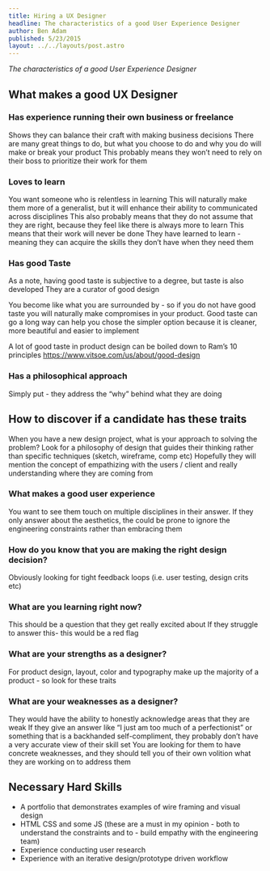 ```yaml
---
title: Hiring a UX Designer
headline: The characteristics of a good User Experience Designer
author: Ben Adam
published: 5/23/2015
layout: ../../layouts/post.astro
---
```


_The characteristics of a good User Experience Designer_

## What makes a good UX Designer

### Has experience running their own business or freelance

Shows they can balance their craft with making business decisions
There are many great things to do, but what you choose to do and why you do will make or break your product
This probably means they won’t need to rely on their boss to prioritize their work for them

### Loves to learn

You want someone who is relentless in learning
This will naturally make them more of a generalist, but it will enhance their ability to communicated across disciplines
This also probably means that they do not assume that they are right, because they feel like there is always more to learn
This means that their work will never be done
They have learned to learn - meaning they can acquire the skills they don’t have when they need them

### Has good Taste

As a note, having good taste is subjective to a degree, but taste is also developed
They are a curator of good design

You become like what you are surrounded by - so if you do not have good taste you will naturally make compromises in your product.
Good taste can go a long way
can help you chose the simpler option because it is cleaner, more beautiful and easier to implement

A lot of good taste in product design can be boiled down to Ram’s 10 principles
https://www.vitsoe.com/us/about/good-design

### Has a philosophical approach

Simply put - they address the “why” behind what they are doing

## How to discover if a candidate has these traits

When you have a new design project, what is your approach to solving the problem?
Look for a philosophy of design that guides their thinking rather than specific techniques (sketch, wireframe, comp etc)
Hopefully they will mention the concept of empathizing with the users / client and really understanding where they are coming from

### What makes a good user experience

You want to see them touch on multiple disciplines in their answer. If they only answer about the aesthetics, the could be prone to ignore the engineering constraints rather than embracing them

### How do you know that you are making the right design decision?

Obviously looking for tight feedback loops (i.e. user testing, design crits etc)

### What are you learning right now?

This should be a question that they get really excited about
If they struggle to answer this- this would be a red flag

### What are your strengths as a designer?

For product design, layout, color and typography make up the majority of a product - so look for these traits

### What are your weaknesses as a designer?

They would have the ability to honestly acknowledge areas that they are weak
If they give an answer like “I just am too much of a perfectionist” or something that is a backhanded self-compliment, they probably don’t have a very accurate view of their skill set
You are looking for them to have concrete weaknesses, and they should tell you of their own volition what they are working on to address them

## Necessary Hard Skills

- A portfolio that demonstrates examples of wire framing and visual design
- HTML CSS and some JS (these are a must in my opinion - both to understand the constraints and to - build empathy with the engineering team)
- Experience conducting user research
- Experience with an iterative design/prototype driven workflow
